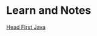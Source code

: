 Learn and Notes
===

[Head First Java](https://github.com/HedgehogKUCC/Book/tree/master/Head%20First%20Java)
